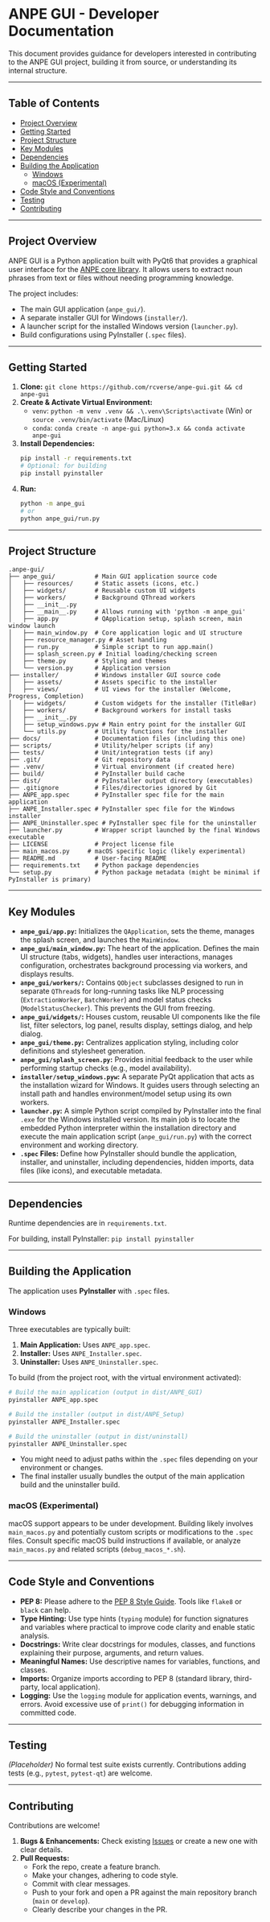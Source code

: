 # ANPE GUI - Developer Documentation

This document provides guidance for developers interested in contributing to the ANPE GUI project, building it from source, or understanding its internal structure.

---

## Table of Contents

*   [Project Overview](#project-overview)
*   [Getting Started](#getting-started)
*   [Project Structure](#project-structure)
*   [Key Modules](#key-modules)
*   [Dependencies](#dependencies)
*   [Building the Application](#building-the-application)
    *   [Windows](#windows)
    *   [macOS (Experimental)](#macos-experimental)
*   [Code Style and Conventions](#code-style-and-conventions)
*   [Testing](#testing)
*   [Contributing](#contributing)

---

## Project Overview

ANPE GUI is a Python application built with PyQt6 that provides a graphical user interface for the [ANPE core library](https://github.com/rcverse/another-noun-phrase-extractor). It allows users to extract noun phrases from text or files without needing programming knowledge.

The project includes:

*   The main GUI application (`anpe_gui/`).
*   A separate installer GUI for Windows (`installer/`).
*   A launcher script for the installed Windows version (`launcher.py`).
*   Build configurations using PyInstaller (`.spec` files).

---

## Getting Started


1.  **Clone:** `git clone https://github.com/rcverse/anpe-gui.git && cd anpe-gui`
2.  **Create & Activate Virtual Environment:**
    *   `venv`: `python -m venv .venv && .\.venv\Scripts\activate` (Win) or `source .venv/bin/activate` (Mac/Linux)
    *   `conda`: `conda create -n anpe-gui python=3.x && conda activate anpe-gui`
3.  **Install Dependencies:**
    ```bash
    pip install -r requirements.txt
    # Optional: for building
    pip install pyinstaller
    ```
4.  **Run:**
    ```bash
    python -m anpe_gui
    # or
    python anpe_gui/run.py
    ```

---

## Project Structure

```
.anpe-gui/
├── anpe_gui/           # Main GUI application source code
│   ├── resources/      # Static assets (icons, etc.)
│   ├── widgets/        # Reusable custom UI widgets
│   ├── workers/        # Background QThread workers
│   ├── __init__.py
│   ├── __main__.py     # Allows running with 'python -m anpe_gui'
│   ├── app.py          # QApplication setup, splash screen, main window launch
│   ├── main_window.py  # Core application logic and UI structure
│   ├── resource_manager.py # Asset handling
│   ├── run.py          # Simple script to run app.main()
│   ├── splash_screen.py # Initial loading/checking screen
│   ├── theme.py        # Styling and themes
│   └── version.py      # Application version
├── installer/          # Windows installer GUI source code
│   ├── assets/         # Assets specific to the installer
│   ├── views/          # UI views for the installer (Welcome, Progress, Completion)
│   ├── widgets/        # Custom widgets for the installer (TitleBar)
│   ├── workers/        # Background workers for install tasks
│   ├── __init__.py
│   ├── setup_windows.pyw # Main entry point for the installer GUI
│   └── utils.py        # Utility functions for the installer
├── docs/               # Documentation files (including this one)
├── scripts/            # Utility/helper scripts (if any)
├── tests/              # Unit/integration tests (if any)
├── .git/               # Git repository data
├── .venv/              # Virtual environment (if created here)
├── build/              # PyInstaller build cache
├── dist/               # PyInstaller output directory (executables)
├── .gitignore          # Files/directories ignored by Git
├── ANPE_app.spec       # PyInstaller spec file for the main application
├── ANPE_Installer.spec # PyInstaller spec file for the Windows installer
├── ANPE_Uninstaller.spec # PyInstaller spec file for the uninstaller
├── launcher.py         # Wrapper script launched by the final Windows executable
├── LICENSE             # Project license file
├── main_macos.py     # macOS specific logic (likely experimental)
├── README.md           # User-facing README
├── requirements.txt    # Python package dependencies
└── setup.py            # Python package metadata (might be minimal if PyInstaller is primary)
```

---

## Key Modules

*   **`anpe_gui/app.py`:** Initializes the `QApplication`, sets the theme, manages the splash screen, and launches the `MainWindow`.
*   **`anpe_gui/main_window.py`:** The heart of the application. Defines the main UI structure (tabs, widgets), handles user interactions, manages configuration, orchestrates background processing via workers, and displays results.
*   **`anpe_gui/workers/`:** Contains `QObject` subclasses designed to run in separate `QThread`s for long-running tasks like NLP processing (`ExtractionWorker`, `BatchWorker`) and model status checks (`ModelStatusChecker`). This prevents the GUI from freezing.
*   **`anpe_gui/widgets/`:** Houses custom, reusable UI components like the file list, filter selectors, log panel, results display, settings dialog, and help dialog.
*   **`anpe_gui/theme.py`:** Centralizes application styling, including color definitions and stylesheet generation.
*   **`anpe_gui/splash_screen.py`:** Provides initial feedback to the user while performing startup checks (e.g., model availability).
*   **`installer/setup_windows.pyw`:** A separate PyQt application that acts as the installation wizard for Windows. It guides users through selecting an install path and handles environment/model setup using its own workers.
*   **`launcher.py`:** A simple Python script compiled by PyInstaller into the final `.exe` for the Windows installed version. Its main job is to locate the embedded Python interpreter within the installation directory and execute the main application script (`anpe_gui/run.py`) with the correct environment and working directory.
*   **`.spec` Files:** Define how PyInstaller should bundle the application, installer, and uninstaller, including dependencies, hidden imports, data files (like icons), and executable metadata.

---

## Dependencies

Runtime dependencies are in `requirements.txt`.

For building, install PyInstaller: `pip install pyinstaller`

---

## Building the Application

The application uses **PyInstaller** with `.spec` files.

### Windows

Three executables are typically built:

1.  **Main Application:** Uses `ANPE_app.spec`.
2.  **Installer:** Uses `ANPE_Installer.spec`.
3.  **Uninstaller:** Uses `ANPE_Uninstaller.spec`.

To build (from the project root, with the virtual environment activated):

```bash
# Build the main application (output in dist/ANPE_GUI)
pyinstaller ANPE_app.spec

# Build the installer (output in dist/ANPE_Setup)
pyinstaller ANPE_Installer.spec

# Build the uninstaller (output in dist/uninstall)
pyinstaller ANPE_Uninstaller.spec
```

*   You might need to adjust paths within the `.spec` files depending on your environment or changes.
*   The final installer usually bundles the output of the main application build and the uninstaller build.

### macOS (Experimental)

macOS support appears to be under development. Building likely involves `main_macos.py` and potentially custom scripts or modifications to the `.spec` files. Consult specific macOS build instructions if available, or analyze `main_macos.py` and related scripts (`debug_macos_*.sh`).

---

## Code Style and Conventions

*   **PEP 8:** Please adhere to the [PEP 8 Style Guide](https://www.python.org/dev/peps/pep-0008/). Tools like `flake8` or `black` can help.
*   **Type Hinting:** Use type hints (`typing` module) for function signatures and variables where practical to improve code clarity and enable static analysis.
*   **Docstrings:** Write clear docstrings for modules, classes, and functions explaining their purpose, arguments, and return values.
*   **Meaningful Names:** Use descriptive names for variables, functions, and classes.
*   **Imports:** Organize imports according to PEP 8 (standard library, third-party, local application).
*   **Logging:** Use the `logging` module for application events, warnings, and errors. Avoid excessive use of `print()` for debugging information in committed code.

---

## Testing

*(Placeholder)* No formal test suite exists currently. Contributions adding tests (e.g., `pytest`, `pytest-qt`) are welcome.

---

## Contributing

Contributions are welcome!

1.  **Bugs & Enhancements:** Check existing [Issues](https://github.com/rcverse/anpe-gui/issues) or create a new one with clear details.
2.  **Pull Requests:**
    *   Fork the repo, create a feature branch.
    *   Make your changes, adhering to code style.
    *   Commit with clear messages.
    *   Push to your fork and open a PR against the main repository branch (`main` or `develop`).
    *   Clearly describe your changes in the PR. 